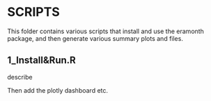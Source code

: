 # SCRIPTS

This folder contains various scripts that install and use the eramonth package,
and then generate various summary plots and files.

## 1_Install&Run.R


describe



Then add the plotly dashboard etc.























